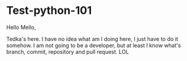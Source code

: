 # Test-python-101

Hello Mello, 

Tedka's here. I have no idea what am I doing here, I just have to do it somehow. 
I am not going to be a developer, but at least I know what's branch, commit, repository and pull request. LOL
